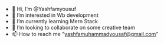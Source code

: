 - 👋 Hi, I’m @Yashfamyousuf
- 👀 I’m interested in Wb development
- 🌱 I’m currently learning Mern Stack
- 💞️ I’m looking to collaborate on some creative team
- 📫 How to reach me "yashfamuhammadyousaf@gmail.com"


<!---
Yashfamyousuf/Yashfamyousuf is a ✨ special ✨ repository because its `README.md` (this file) appears on your GitHub profile.
You can click the Preview link to take a look at your changes.
--->
